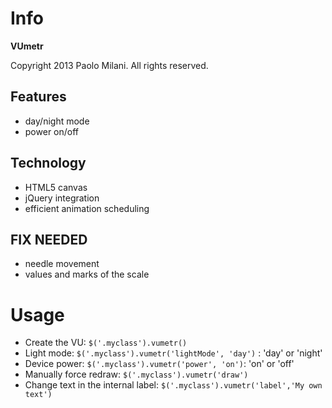 Info
====

**VUmetr**

Copyright 2013 Paolo Milani. All rights reserved.

## Features ##
 - day/night mode
 - power on/off

## Technology ##
 - HTML5 canvas
 - jQuery integration
 - efficient animation scheduling

## FIX NEEDED ##
 - needle movement
 - values and marks of the scale

Usage
=====

- Create the VU: `$('.myclass').vumetr()`
- Light mode: `$('.myclass').vumetr('lightMode', 'day')` : 'day' or 'night'
- Device power: `$('.myclass').vumetr('power', 'on')`: 'on' or 'off'
- Manually force redraw: `$('.myclass').vumetr('draw')`
- Change text in the internal label: `$('.myclass').vumetr('label','My own text')`
 